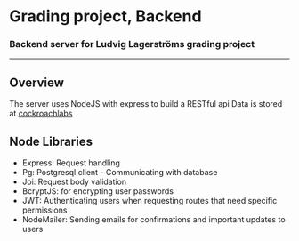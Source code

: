 # Grading project, Backend

### Backend server for Ludvig Lagerströms grading project
---

## Overview

The server uses NodeJS with express to build a RESTful api
Data is stored at [cockroachlabs](https://www.cockroachlabs.com/)


## Node Libraries
- Express: Request handling
- Pg: Postgresql client - Communicating with database
- Joi: Request body validation
- BcryptJS: for encrypting user passwords
- JWT: Authenticating users when requesting routes that need specific permissions
- NodeMailer: Sending emails for confirmations and important updates to users
